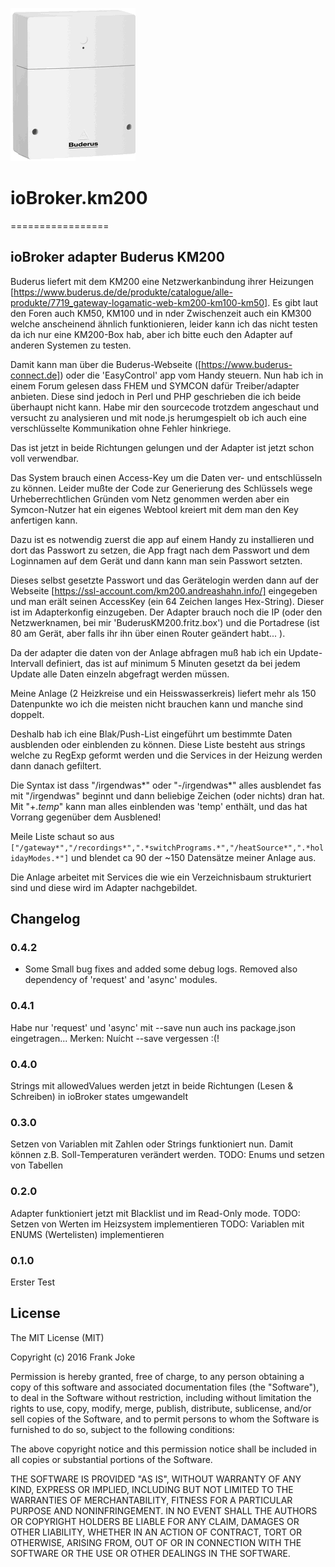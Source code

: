 ![Logo](admin/km200.png)
# ioBroker.km200
=================
## ioBroker adapter Buderus KM200
  Buderus liefert mit dem KM200 eine Netzwerkanbindung ihrer Heizungen [https://www.buderus.de/de/produkte/catalogue/alle-produkte/7719_gateway-logamatic-web-km200-km100-km50].
  Es gibt laut den Foren auch KM50, KM100 und in nder Zwischenzeit auch ein KM300 welche anscheinend ähnlich funktionieren,
  leider kann ich das nicht testen da ich nur eine KM200-Box hab, aber ich bitte euch den Adapter auf anderen Systemen zu testen.

  Damit kann man über die Buderus-Webseite ([https://www.buderus-connect.de]) oder die 'EasyControl' app vom Handy steuern.
  Nun hab ich in einem Forum gelesen dass FHEM und SYMCON dafür Treiber/adapter anbieten. 
  Diese sind jedoch in Perl und PHP geschrieben die ich beide überhaupt nicht kann. 
  Habe mir den sourcecode trotzdem angeschaut und versucht zu analysieren und mit node.js
  herumgespielt ob ich auch eine verschlüsselte Kommunikation ohne Fehler hinkriege.

  Das ist jetzt in beide Richtungen gelungen und der Adapter ist jetzt schon voll verwendbar.

  Das System brauch einen Access-Key um die Daten ver- und entschlüsseln zu können.
  Leider mußte der Code zur Generierung des Schlüssels wege Urheberrechtlichen Gründen vom Netz genommen werden 
  aber ein Symcon-Nutzer hat ein eigenes Webtool kreiert mit dem man den Key anfertigen kann.

  Dazu ist es notwendig zuerst die app auf einem Handy zu installieren und dort das Passwort zu setzen, 
  die App fragt nach dem Passwort und dem Loginnamen auf dem Gerät und dann kann man sein Passwort setzten.

  Dieses selbst gesetzte Passwort und das Gerätelogin werden dann auf der Webseite [https://ssl-account.com/km200.andreashahn.info/]
  eingegeben und man erält seinen AccessKey (ein 64 Zeichen langes Hex-String). Dieser ist im Adapterkonfig einzugeben.
  Der Adapter brauch noch die IP (oder den Netzwerknamen, bei mir 'BuderusKM200.fritz.box') 
  und die Portadrese (ist 80 am Gerät, aber falls ihr ihn über einen Router geändert habt... ).

  Da der adapter die daten von der Anlage abfragen muß hab ich ein Update-Intervall definiert, 
  das ist auf minimum 5 Minuten gesetzt da bei jedem Update alle Daten einzeln abgefragt werden müssen.

  Meine Anlage (2 Heizkreise und ein Heisswasserkreis) liefert mehr als 150 Datenpunkte wo ich die meisten nicht brauchen kann und manche sind doppelt.

  Deshalb hab ich eine Blak/Push-List eingeführt um bestimmte Daten ausblenden oder einblenden zu können.
  Diese Liste besteht aus strings welche zu RegExp geformt werden und die Services in der Heizung werden dann danach gefiltert.

  Die Syntax ist dass "/irgendwas*" oder "-/irgendwas*" alles ausblendet fas mit "/irgendwas" beginnt und dann beliebige Zeichen (oder nichts) dran hat.
  Mit "+.*temp*" kann man alles einblenden was 'temp' enthält, und das hat Vorrang gegenüber dem Ausblened!

  Meile Liste schaut so aus `["/gateway*","/recordings*",".*switchPrograms.*","/heatSource*",".*holidayModes.*"]` und blendet ca 90 der ~150 Datensätze meiner Anlage aus.

  Die Anlage arbeitet mit Services die wie ein Verzeichnisbaum strukturiert sind und diese wird im Adapter nachgebildet.

## Changelog
### 0.4.2
* Some Small bug fixes and added some debug logs. Removed also dependency of 'request' and 'async' modules.

### 0.4.1
  Habe nur 'request' und 'async' mit --save nun auch ins package.json eingetragen... Merken: Nuícht --save vergessen :(!

### 0.4.0
  Strings mit allowedValues werden jetzt in beide Richtungen (Lesen & Schreiben) in ioBroker states umgewandelt

### 0.3.0
  Setzen von Variablen mit Zahlen oder Strings funktioniert nun. 
  Damit können z.B. Soll-Temperaturen verändert werden. 
  TODO: Enums und setzen von Tabellen

### 0.2.0
  Adapter funktioniert jetzt mit Blacklist und im Read-Only mode.
  TODO: Setzen von Werten im Heizsystem implementieren
  TODO: Variablen mit ENUMS (Wertelisten) implementieren

### 0.1.0
  Erster Test

## License
The MIT License (MIT)

Copyright (c) 2016 Frank Joke 

Permission is hereby granted, free of charge, to any person obtaining a copy
of this software and associated documentation files (the "Software"), to deal
in the Software without restriction, including without limitation the rights
to use, copy, modify, merge, publish, distribute, sublicense, and/or sell
copies of the Software, and to permit persons to whom the Software is
furnished to do so, subject to the following conditions:

The above copyright notice and this permission notice shall be included in
all copies or substantial portions of the Software.

THE SOFTWARE IS PROVIDED "AS IS", WITHOUT WARRANTY OF ANY KIND, EXPRESS OR
IMPLIED, INCLUDING BUT NOT LIMITED TO THE WARRANTIES OF MERCHANTABILITY,
FITNESS FOR A PARTICULAR PURPOSE AND NONINFRINGEMENT. IN NO EVENT SHALL THE
AUTHORS OR COPYRIGHT HOLDERS BE LIABLE FOR ANY CLAIM, DAMAGES OR OTHER
LIABILITY, WHETHER IN AN ACTION OF CONTRACT, TORT OR OTHERWISE, ARISING FROM,
OUT OF OR IN CONNECTION WITH THE SOFTWARE OR THE USE OR OTHER DEALINGS IN
THE SOFTWARE.
